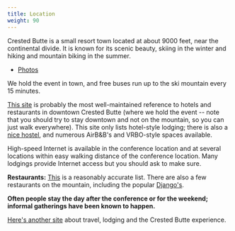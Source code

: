 ```yaml
---
title: Location
weight: 90
---
```


Crested Butte is a small resort town located at about 9000 feet, near the
continental divide. It is known for its scenic beauty, skiing in the winter and
hiking and mountain biking in the summer.

-   [Photos](http://mindview.net/Seminars/Locations/CrestedButte/MoreCrestedButtePhotos.html)

We hold the event in town, and free buses run up to the ski mountain
every 15 minutes.

[This site](http://www.downtowncrestedbutte.com/) is probably the most
well-maintained reference to hotels and restaurants in downtown Crested Butte
(where we hold the event -- note that you should try to stay downtown and not on
the mountain, so you can just walk everywhere). This site only lists hotel-style
lodging; there is also a [nice
hostel](http://www.crestedbuttelodging.com/lodging/crested-butte-intl-lodge-hostel/),
and numerous AirB&B's and VRBO-style spaces available.

High-speed Internet is available in the conference location and at
several locations within easy walking distance of the conference
location. Many lodgings provide Internet access but you should ask to
make sure.

**Restaurants:**
[This](http://www.downtowncrestedbutte.com/restaurants-in-crested-butte/)
is a reasonably accurate list. There are also a few restaurants on the
mountain, including the popular [Django's](http://djangos.us/).

**Often people stay the day after the conference or for the weekend;
informal gatherings have been known to happen.**

[Here's another site](http://travelcrestedbutte.com/) about travel,
lodging and the Crested Butte experience.
